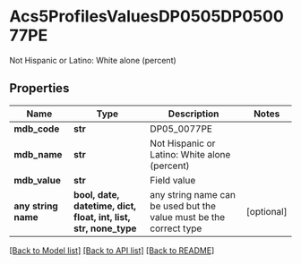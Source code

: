 # Acs5ProfilesValuesDP0505DP050077PE

Not Hispanic or Latino: White alone (percent)

## Properties
Name | Type | Description | Notes
------------ | ------------- | ------------- | -------------
**mdb_code** | **str** | DP05_0077PE | 
**mdb_name** | **str** | Not Hispanic or Latino: White alone (percent) | 
**mdb_value** | **str** | Field value | 
**any string name** | **bool, date, datetime, dict, float, int, list, str, none_type** | any string name can be used but the value must be the correct type | [optional]

[[Back to Model list]](../README.md#documentation-for-models) [[Back to API list]](../README.md#documentation-for-api-endpoints) [[Back to README]](../README.md)


